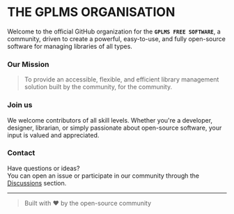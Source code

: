 # THE GPLMS ORGANISATION

Welcome to the official GitHub organization for the **`GPLMS FREE SOFTWARE`**, a community, driven to create a powerful, easy-to-use, and fully open-source software for managing libraries of all types.


### Our Mission

> To provide an accessible, flexible, and efficient library management solution built by the community, for the community.


### Join us

We welcome contributors of all skill levels. Whether you're a developer, designer, librarian, or simply passionate about open-source software, your input is valued and appreciated.


### Contact

Have questions or ideas?  
You can open an issue or participate in our community through the [Discussions](https://github.com/orgs/gplms/discussions) section.

---

> Built with ❤️ by the open-source community
